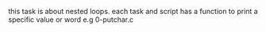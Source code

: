 this task is about nested loops.
each task and script has a function to print a specific value or word e.g 0-putchar.c


